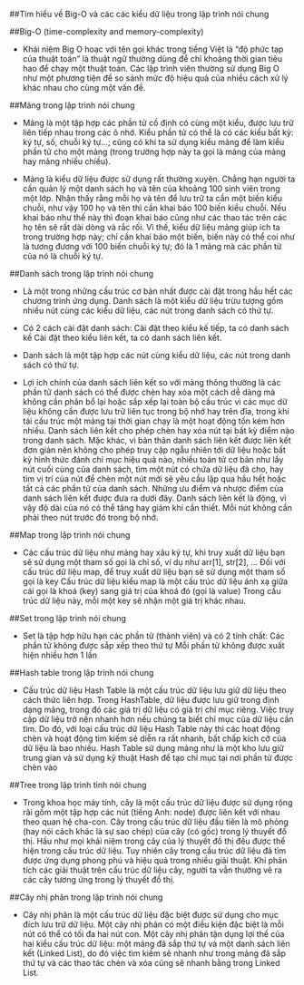 ##Tìm hiểu về Big-O và các các kiểu dữ liệu trong lập trình nói chung

##Big-O (time-complexity and memory-complexity)

* Khái niệm Big O hoạc với tên gọi khác trong tiếng Việt là “độ phức tạp của thuật toán” là thuật ngữ thường dùng để chỉ khoảng thời gian tiêu hao để chạy một thuật toán. Các lập trình viên thường sử dụng Big O như một phương tiện để so sánh mức độ hiệu quả của nhiều cách xử lý khác nhau cho cùng một vấn đề.

##Mảng trong lập trình nói chung

* Mảng là một tập hợp các phần tử cố định có cùng một kiểu, được lưu trữ liên tiếp nhau trong các ô nhớ. Kiểu phần tử có thể là có các kiểu bất kỳ: ký tự, số, chuỗi ký tự…; cũng có khi ta sử dụng kiểu mảng để làm kiểu phần tử cho một mảng (trong trường hợp này ta gọi là mảng của mảng hay mảng nhiều chiều).

* Mảng là kiểu dữ liệu được sử dụng rất thường xuyên. Chẳng hạn người ta cần quản lý một danh sách họ và tên của khoảng 100 sinh viên trong một lớp. Nhận thấy rằng mỗi họ và tên để lưu trữ ta cần một biến kiểu chuỗi, như vậy 100 họ và tên thì cần khai báo 100 biến kiểu chuỗi. Nếu khai báo như thế này thì đoạn khai báo cũng như các thao tác trên các họ tên sẽ rất dài dòng và rắc rối. Vì thế, kiểu dữ liệu mảng giúp ích ta trong trường hợp này; chỉ cần khai báo một biến, biến này có thể coi như là tương đương với 100 biến chuỗi ký tự; đó là 1 mảng mà các phần tử của nó là chuỗi ký tự.

##Danh sách trong lập trình nói chung

* Là một trong những cấu trúc cơ bản nhất được cài đặt trong hầu hết các chương trình ứng dụng. Danh sách là một kiểu dữ liệu trừu tượng gồm nhiều nút cùng các kiểu dữ liệu, các nút trong danh sách có thứ tự.

* Có 2 cách cài đặt danh sách:
Cài đặt theo kiểu kế tiếp, ta có danh sách kề
Cài đặt theo kiểu liên kết, ta có danh sách liên kết.

* Danh sách là một tập hợp các nút cùng kiểu dữ liệu, các nút trong danh sách có thứ tự.

* Lợi ích chính của danh sách liên kết so với mảng thông thường là các phần tử danh sách có thể được chèn hay xóa một cách dễ dàng mà không cần phân bổ lại hoặc sắp xếp lại toàn bộ cấu trúc vì các mục dữ liệu không cần được lưu trữ liên tục trong bộ nhớ hay trên đĩa, trong khi tái cấu trúc một mảng tại thời gian chạy là một hoạt động tốn kém hơn nhiều. Danh sách liên kết cho phép chèn hay xóa nút tại bất kỳ điểm nào trong danh sách. Mặc khác, vì bản thân danh sách liên kết được liên kết đơn giản nên không cho phép truy cập ngẫu nhiên tới dữ liệu hoặc bất kỳ hình thức đánh chỉ mục hiệu quả nào, nhiều toán tử cơ bản như lấy nút cuối cùng của danh sách, tìm một nút có chứa dữ liệu đã cho, hay tìm vị trí của nút để chèn một nút mới sẽ yêu cầu lặp qua hầu hết hoặc tất cả các phần tử của danh sách. Những ưu điểm và nhược điểm của danh sách liên kết được đưa ra dưới đây. Danh sách liên kết là động, vì vậy độ dài của nó có thể tăng hay giảm khi cần thiết. Mỗi nút không cần phải theo nút trước đó trong bộ nhớ.

##Map trong lập trình nói chung

* Các cấu trúc dữ liệu như mảng hay xâu ký tự, khi truy xuất dữ liệu bạn sẽ sử dụng một tham số gọi là chỉ số, ví dụ như arr[1], str[2], … Đối với cấu trúc dữ liệu map, để truy xuất dữ liệu bạn sẽ sử dụng một tham số gọi là key Cấu trúc dữ liệu kiểu map là một cấu trúc dữ liệu ánh xạ giữa cái gọi là khoá (key) sang giá trị của khoá đó (gọi là value) Trong cấu trúc dữ liệu này, mỗi một key sẽ nhận một giá trị khác nhau.

##Set trong lập trình nói chung

* Set là tập hợp hữu hạn các phần tử (thành viên) và có 2 tính chất:
Các phần tử không được sắp xếp theo thứ tự
Mỗi phần tử không được xuất hiện nhiều hơn 1 lần

##Hash table trong lập trình nói chung

* Cấu trúc dữ liệu Hash Table là một cấu trúc dữ liệu lưu giữ dữ liệu theo cách thức liên hợp. Trong HashTable, dữ liệu được lưu giữ trong định dạng mảng, trong đó các giá trị dữ liệu có giá trị chỉ mục riêng. Việc truy cập dữ liệu trở nên nhanh hơn nếu chúng ta biết chỉ mục của dữ liệu cần tìm. Do đó, với loại cấu trúc dữ liệu Hash Table này thì các hoạt động chèn và hoạt động tìm kiếm sẽ diễn ra rất nhanh, bất chấp kích cỡ của dữ liệu là bao nhiêu. Hash Table sử dụng mảng như là một kho lưu giữ trung gian và sử dụng kỹ thuật Hash để tạo chỉ mục tại nơi phần tử được chèn vào

##Tree trong lập trình tình nói chung

* Trong khoa học máy tính, cây là một cấu trúc dữ liệu được sử dụng rộng rãi gồm một tập hợp các nút (tiếng Anh: node) được liên kết với nhau theo quan hệ cha-con. Cây trong cấu trúc dữ liệu đầu tiên là mô phỏng (hay nói cách khác là sự sao chép) của cây (có gốc) trong lý thuyết đồ thị. Hầu như mọi khái niệm trong cây của lý thuyết đồ thị đều được thể hiện trong cấu trúc dữ liệu. Tuy nhiên cây trong cấu trúc dữ liệu đã tìm được ứng dụng phong phú và hiệu quả trong nhiều giải thuật. Khi phân tích các giải thuật trên cấu trúc dữ liệu cây, người ta vẫn thường vẽ ra các cây tương ứng trong lý thuyết đồ thị.


##Cây nhị phân trong lập trình nói chung

* Cây nhị phân là một cấu trúc dữ liệu đặc biệt được sử dụng cho mục đích lưu trữ dữ liệu. Một cây nhị phân có một điều kiện đặc biệt là mỗi nút có thể có tối đa hai nút con. Một cây nhị phân tận dụng lợi thế của hai kiểu cấu trúc dữ liệu: một mảng đã sắp thứ tự và một danh sách liên kết (Linked List), do đó việc tìm kiếm sẽ nhanh như trong mảng đã sắp thứ tự và các thao tác chèn và xóa cũng sẽ nhanh bằng trong Linked List.




